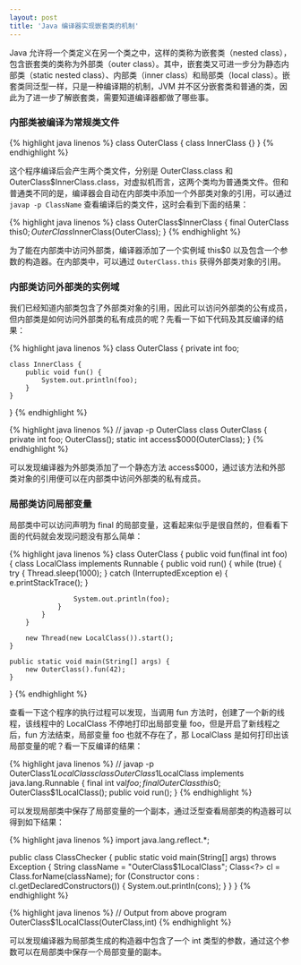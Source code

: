 ```yaml
---
layout: post
title: 'Java 编译器实现嵌套类的机制'
---
```

Java 允许将一个类定义在另一个类之中，这样的类称为嵌套类（nested class），包含嵌套类的类称为外部类（outer class）。其中，嵌套类又可进一步分为静态内部类（static nested class）、内部类（inner class）和局部类（local class）。嵌套类同泛型一样，只是一种编译期的机制，JVM 并不区分嵌套类和普通的类，因此为了进一步了解嵌套类，需要知道编译器都做了哪些事。

### 内部类被编译为常规类文件

{% highlight java linenos %}
class OuterClass {
    class InnerClass {}
}
{% endhighlight %}

这个程序编译后会产生两个类文件，分别是 OuterClass.class 和 OuterClass$InnerClass.class，对虚拟机而言，这两个类均为普通类文件。但和普通类不同的是，编译器会自动在内部类中添加一个外部类对象的引用，可以通过 `javap -p ClassName` 查看编译后的类文件，这时会看到下面的结果：

{% highlight java linenos %}
class OuterClass$InnerClass {
    final OuterClass this$0;
    OuterClass$InnerClass(OuterClass);
}
{% endhighlight %}

为了能在内部类中访问外部类，编译器添加了一个实例域 this$0 以及包含一个参数的构造器。在内部类中，可以通过 `OuterClass.this` 获得外部类对象的引用。

### 内部类访问外部类的实例域

我们已经知道内部类包含了外部类对象的引用，因此可以访问外部类的公有成员，但内部类是如何访问外部类的私有成员的呢？先看一下如下代码及其反编译的结果：

{% highlight java linenos %}
class OuterClass {
    private int foo;
    
    class InnerClass {
        public void fun() {
            System.out.println(foo);
        }
    }
}
{% endhighlight %}

{% highlight java linenos %}
// javap -p OuterClass
class OuterClass {
  private int foo;
  OuterClass();
  static int access$000(OuterClass);
}
{% endhighlight %}

可以发现编译器为外部类添加了一个静态方法 access$000，通过该方法和外部类对象的引用便可以在内部类中访问外部类的私有成员。

### 局部类访问局部变量

局部类中可以访问声明为 final 的局部变量，这看起来似乎是很自然的，但看看下面的代码就会发现问题没有那么简单：

{% highlight java linenos %}
class OuterClass {
	public void fun(final int foo) {
		class LocalClass implements Runnable {
			public void run() {
				while (true) {
					try {
						Thread.sleep(1000);	
					} catch (InterruptedException e) {
						e.printStackTrace();
					}
					
					System.out.println(foo);
				}
			}
		}

		new Thread(new LocalClass()).start();
	}

	public static void main(String[] args) {
		new OuterClass().fun(42);
	}
}
{% endhighlight %}

查看一下这个程序的执行过程可以发现，当调用 fun 方法时，创建了一个新的线程，该线程中的 LocalClass 不停地打印出局部变量 foo，但是开启了新线程之后，fun 方法结束，局部变量 foo 也就不存在了，那 LocalClass 是如何打印出该局部变量的呢？看一下反编译的结果：

{% highlight java linenos %}
// javap -p OuterClass$1LocalClass
class OuterClass$1LocalClass implements java.lang.Runnable {
  final int val$foo;
  final OuterClass this$0;
  OuterClass$1LocalClass();
  public void run();
}
{% endhighlight %}

可以发现局部类中保存了局部变量的一个副本，通过泛型查看局部类的构造器可以得到如下结果：

{% highlight java linenos %}
import java.lang.reflect.*;

public class ClassChecker {
    public static void main(String[] args) throws Exception {
        String className = "OuterClass$1LocalClass";
        Class<?> cl = Class.forName(className);
        for (Constructor cons : cl.getDeclaredConstructors()) {
            System.out.println(cons);
        }
    }
}
{% endhighlight %}

{% highlight java linenos %}
// Output from above program
OuterClass$1LocalClass(OuterClass,int)
{% endhighlight %}

可以发现编译器为局部类生成的构造器中包含了一个 int 类型的参数，通过这个参数可以在局部类中保存一个局部变量的副本。